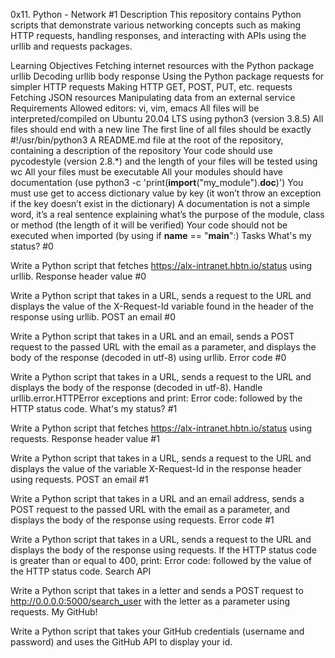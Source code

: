 0x11. Python - Network #1
Description
This repository contains Python scripts that demonstrate various networking concepts such as making HTTP requests, handling responses, and interacting with APIs using the urllib and requests packages.

Learning Objectives
Fetching internet resources with the Python package urllib
Decoding urllib body response
Using the Python package requests for simpler HTTP requests
Making HTTP GET, POST, PUT, etc. requests
Fetching JSON resources
Manipulating data from an external service
Requirements
Allowed editors: vi, vim, emacs
All files will be interpreted/compiled on Ubuntu 20.04 LTS using python3 (version 3.8.5)
All files should end with a new line
The first line of all files should be exactly #!/usr/bin/python3
A README.md file at the root of the repository, containing a description of the repository
Your code should use pycodestyle (version 2.8.*) and the length of your files will be tested using wc
All your files must be executable
All your modules should have documentation (use python3 -c 'print(__import__("my_module").__doc__)')
You must use get to access dictionary value by key (it won’t throw an exception if the key doesn’t exist in the dictionary)
A documentation is not a simple word, it’s a real sentence explaining what’s the purpose of the module, class or method (the length of it will be verified)
Your code should not be executed when imported (by using if __name__ == "__main__":)
Tasks
What's my status? #0

Write a Python script that fetches https://alx-intranet.hbtn.io/status using urllib.
Response header value #0

Write a Python script that takes in a URL, sends a request to the URL and displays the value of the X-Request-Id variable found in the header of the response using urllib.
POST an email #0

Write a Python script that takes in a URL and an email, sends a POST request to the passed URL with the email as a parameter, and displays the body of the response (decoded in utf-8) using urllib.
Error code #0

Write a Python script that takes in a URL, sends a request to the URL and displays the body of the response (decoded in utf-8). Handle urllib.error.HTTPError exceptions and print: Error code: followed by the HTTP status code.
What's my status? #1

Write a Python script that fetches https://alx-intranet.hbtn.io/status using requests.
Response header value #1

Write a Python script that takes in a URL, sends a request to the URL and displays the value of the variable X-Request-Id in the response header using requests.
POST an email #1

Write a Python script that takes in a URL and an email address, sends a POST request to the passed URL with the email as a parameter, and displays the body of the response using requests.
Error code #1

Write a Python script that takes in a URL, sends a request to the URL and displays the body of the response using requests. If the HTTP status code is greater than or equal to 400, print: Error code: followed by the value of the HTTP status code.
Search API

Write a Python script that takes in a letter and sends a POST request to http://0.0.0.0:5000/search_user with the letter as a parameter using requests.
My GitHub!

Write a Python script that takes your GitHub credentials (username and password) and uses the GitHub API to display your id.
